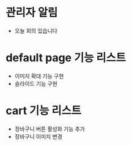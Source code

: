 # 관리자 알림
- 오늘 회의 있습니다

# default page 기능 리스트
- 이미지 확대 기능 구현
- 슬라이드 기능 구현



# cart 기능 리스트
- 장바구니 버튼 활성화 기능 추가
- 장바구니 이미지 변경
